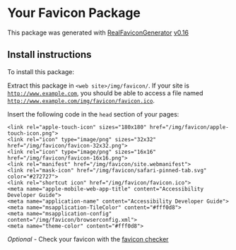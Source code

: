# Your Favicon Package

This package was generated with [RealFaviconGenerator](https://realfavicongenerator.net/) [v0.16](https://realfavicongenerator.net/change_log#v0.16)

## Install instructions

To install this package:

Extract this package in <code>&lt;web site&gt;/img/favicon/</code>. If your site is <code>http://www.example.com</code>, you should be able to access a file named <code>http://www.example.com/img/favicon/favicon.ico</code>.

Insert the following code in the `head` section of your pages:

    <link rel="apple-touch-icon" sizes="180x180" href="/img/favicon/apple-touch-icon.png">
    <link rel="icon" type="image/png" sizes="32x32" href="/img/favicon/favicon-32x32.png">
    <link rel="icon" type="image/png" sizes="16x16" href="/img/favicon/favicon-16x16.png">
    <link rel="manifest" href="/img/favicon/site.webmanifest">
    <link rel="mask-icon" href="/img/favicon/safari-pinned-tab.svg" color="#272727">
    <link rel="shortcut icon" href="/img/favicon/favicon.ico">
    <meta name="apple-mobile-web-app-title" content="Accessibility Developer Guide">
    <meta name="application-name" content="Accessibility Developer Guide">
    <meta name="msapplication-TileColor" content="#fff0d8">
    <meta name="msapplication-config" content="/img/favicon/browserconfig.xml">
    <meta name="theme-color" content="#fff0d8">

*Optional* - Check your favicon with the [favicon checker](https://realfavicongenerator.net/favicon_checker)